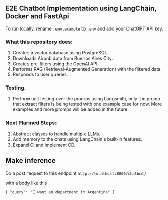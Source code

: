## E2E Chatbot Implementation using LangChain, Docker and FastApi

To run locally, rename `.env.example` to `.env` and add your ChatGPT API key.

### What this repository does:

1. Creates a vector database using PostgreSQL.
2. Downloads Airbnb data from Buenos Aires City.
3. Creates pre-filters using the OpenAI API.
4. Performs RAG (Retrieval-Augmented Generation) with the filtered data.
5. Responds to user queries.


### Testing.
1) Perform unit testing over the promps using Langsmith, only the promp that extract filters is being tested with one example case for now. More examples and more promps will be added in the future

### Next Planned Steps:

1. Abstract classes to handle multiple LLMs.
2. Add memory to the chats using LangChain's built-in features.
3. Expand CI and implement CD.


## Make inference
Do a post request to this endpoint
`http://localhost:8000/chatbot/`

with a body like this

`
{
    "query": "I want an department in Argentina"
}
`